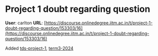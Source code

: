 # Project 1 doubt regarding question

**User**: carlton
**URL**: [https://discourse.onlinedegree.iitm.ac.in/t/project-1-doubt-regarding-question/153303/16](https://discourse.onlinedegree.iitm.ac.in/t/project-1-doubt-regarding-question/153303/16)

Added [tds-project-1](/tag/tds-project-1), [term3-2024](/tag/term3-2024)
